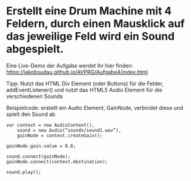 # Erstellt eine Drum Machine mit 4 Feldern, durch einen Mausklick auf das jeweilige Feld wird ein Sound abgespielt.

Eine Live-Demo der Aufgabe werdet ihr hier finden: https://jakobsudau.github.io/AVPRG/Aufgabe4/index.html

Tipp: Nutzt das HTML Div Element (oder Buttons) für die Felder, addEventListener() und nutzt das HTML5 Audio Element für die verschiedenen Sounds

Beispielcode: erstellt ein Audio Element, GainNode, verbindet diese und spielt den Sound ab

```
var context = new AudioContext(),
    sound = new Audio(“sounds/sound1.wav”),
    gainNode = context.createGain();

gainNode.gain.value = 0.8;

sound.connect(gainNode);
gainNode.connect(context.destination);

sound.play();
```